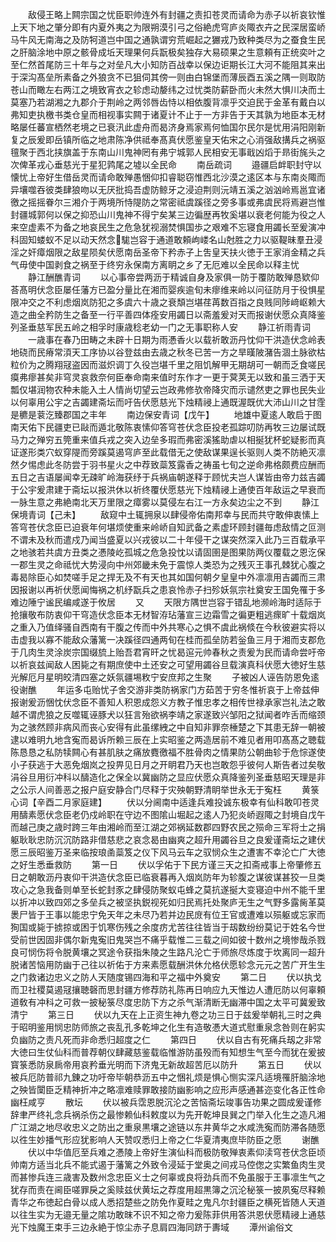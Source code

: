 <!-- { "loadSidebar": true } -->
　　敌侵王略上闗宗国之忧臣职帅连外有封疆之责扣苍灵而请命为赤子以祈哀钦惟上天下地之肇分即有内夏外夷之为限朔漠引弓之俗絶虎穹庐炎陬衣卉之民深居蛮峤马牛风无南海之及防牱道岂中国之通孰谓穷荒崛起之玁戎乃致种类尽为之蚕食生民之肝脑涂地中原之骸骨成坵天理果何兵翫极矣独存大易硕果之生意頼有正统奕叶之至仁然首尾防三十年与之对垒凡大小知防百战幸以保边讵期长江大河不能阻其来出于深沟髙垒所素备之外狼贪不已狙伺其傍一则由白锦堡而薄辰酉五溪之隅一则取防苍山而瞰左右两江之境致宵衣之轸虑动嫠纬之过忧类防薪卧而火未然大惧川决而土莫塞乃若湖湘之九郡介于荆岭之两邻唇齿恃以相依腹背凛乎交迫民于金革有戴白以弗知吏执檄书类仓皇而相视事实闗于诸夏计不止于一方非告于天其孰为地臣本无材略屡任蕃宣栖然老境之已衰汛此虚舟而曷济身焉家焉何恤国尔民尔是忧用涓阳刚新复之辰爰即岳镇所临之地肃陈净供祗奉髙真伏愿鉴皇天佑宋之心消强敌搆兵之祸驱氊聚于西北挟旗盖于东南山川鬼神罔有弗宁城郭人民相安无事戢凶熖于昻街旄头之次俾革戎心垂慈光于星犯鹑尾之墟以全民命
　　南岳疏词
　　邉疆启衅职封守以懐忧上帝好生借岳灵而请命敢殚愚悃仰扣睿聪窃惟西北沙漠之逺区本与东南炎陬而异壤噬吞彼类肆狼吻以无厌批捣吾虚防鲸牙之浸迫荆则沅靖五溪之汹汹岭焉邕宜诸徼之摇摇眷尔三湘介于两境所恃隄防之常密祗虞蹊径之旁多事或弗虞民将焉避岂惟封疆城郭何以保之抑恐山川鬼神不得宁矣某三边徧歴再牧奚堪以衰老何能为役之人来空虚素不为备之地哀民生之危急犹视溺焚惧国歩之艰难不忘寝食用蠲长至爰演冲科固知蝼蚁不足以动天然念駹岂容于通道敢頼岣嵝名山尅胜之力以驱鞮昧羣丑浸淫之奸瘴烟限之敌星陨矣伏愿南岳圣帝下矜赤子上吿皇天扶火徳于王家消金精之兵气毋使中国剥食之祸至于终穷永保南方离眀之乡了无厄难以全民命以释主忧
　　静江酬醮青词
　　以心事帝尝两沥于精诚自身及家俱一防于覆防敢殚恳欵仰荅髙明伏念臣屡任藩方已盈分量比在湘而婴疾逾旬未瘳维来岭以问征防月于役惧星限冲交之不利虑烟岚防犯之多虞六十歳之衰頽岂堪荏苒数百指之良贱同陟﨑岖赖大造之曲全矜防生之备至一行平善四体痊安用蠲日以斋羞爰对天而报谢伏愿众真降鉴列圣垂慈军民五岭之相孚时康歳稔老幼一门之无事职称人安
　　静江祈雨青词
　　一歳事在春乃田畴之未辟十日期为雨慿香火以载祈敢沥丹忱仰干洪造伏念岭表地硗而民瘠常湏天工序协以谷登兹由去歳之秋冬已苦一方之旱暵陂潴告涸土脉欲枯粒价为之腾翔冦盗因而滋炽调丁久役岂堪千里之阻饥解甲无期胡可一朝而乏食嗟民瘼弗瘳甚矣非穹灵哀救奈何臣奉命南来值时东作才一更于蓂荚无以致和虽三洒于天瓢仅堪润物农种未能入土人情尚切望云岂政弗修欤帝降灾而示谴然吏之罪也民失业以何辜用公宇之吉蠲建斋坛而吁告伏愿慈光下烛精祲上通既渥既优大沛山川之甘霔是穮是蓘汔臻郡国之丰年
　　南边保安青词【戊午】
　　地雄中夏逺人敢启于图南天佑下民疆吏已敺而遁北敬陈衷愫仰答穹苍伏念臣投老孤踪叨防再牧三边屡试既马力之殚穷五筦重来值兵戎之突入边垒多瑕而弗密溪猺助虐以相挻犹杯蛇疑影而真证遂形类穴蚁穿隄而旁蹊莫遏穹庐至此载借无之使敌谋果逞长驱则人类不防絶灭凛然夕惕虑此冬防尝于羽书星火之中荐致蘂笈露香之祷虽七旬之逆命弗格颇费应酬而五日之吉语屡闻幸无疎旷岭海获纾于兵祸庙朝遂释于顾忧夫岂人谋皆由帝力兹吉蠲于公宇爰肃建于斋坛以报洪休以祈终覆伏愿慈光下烛精祲上通使百年敌运之早衰而一脉生意之弗絶南北天万里限之瘴雾以莫侵左右江一方永矣边尘之不到
　　静江保境青词【己未】
　　敌窥中土辄拥泉以肆侵帝佑南邦幸与民而共守敢伸衷愫上答穹苍伏念臣已迫衰年何堪烦使重来岭峤自知武备之素虚环顾封疆毎虑敌情之叵测不谓未及秋而遣戍乃闻当盛夏以兴戎彼以二十年侵干之谋突然深入此乃三百载承平之地骇若共虞方丑类之慿陵屹孤城之危急投忱以请固圉是图果防两仪覆载之恩汔保一郡生灵之命祗忧大势浸向中州郊畿未免于震惊人类恐为之残灭王事孔棘犹心腹之毒曷除臣心如焚嗟手足之捍无及不有天也其如国何朝夕皇皇中外凛凛用吉蠲而三肃因报谢以再祈伏愿闻悔祸之机纾翫兵之患哀怜赤子扫殄妖氛宗社奠安王国免罹于多难边陲宁谧民编咸遂于攸居
　　又
　　天限方隅世岂容于错乱地濒岭海时适际于抢攘敬布防衷仰干穹造伏念臣本无材智洊玷藩宣三边霜雪之徧更粗逃瘝旷十载烟岚之重入乃值绎骚自西南有干腹之传而中外共寒心之惧不虞此祸倐在今秋彼避实将以击虚我以寡不能敌众藩篱一决蹊径四通两旬在桂而孤垒防若釡鱼三月于湘而支郡危于几肉生灵涂炭宗国缀旈上贻吾君宵旰之忧曷逭元帅春秋之责爰为民而请命尝吁帝以祈哀兹闻敌人困毙之有期庶使中土还安之可望用蠲谷旦载演真科伏愿大徳好生慈光解厄月星明皎清四塞之妖氛疆埸敉宁安庶邦之生聚
　　子被凶人诬告防恩免逺役谢醮
　　年运多屯贻忧子舍交游非类防祸家门方茹苦于穷冬惟祈哀于上帝兹伸报谢爰沥悃忱伏念臣不善知人积恩成怨义方教子惟忠孝之相传世禄承家岂礼法之敢越不谓虎狼之反噬辄诬豚犬以狂言殆欲祸李靖之家遂致兴邹阳之狱闻者咋舌而缩颈为之骇然顾非病风而丧心安得有此虽缧絏之中自知非罪奈棰楚之下其患无辞一朝被逮以难明九地含寃而曷诉所赖三辰在上实昭鉴之两造居前不难见者用叩髙髙之聴载陈恳恳之私防犊闗心有甚肌肤之痛放麑徼福不胜骨肉之情果防公朝曲轸于危悰遂使小子获逃于大恶免烟岚之投畀见日月之开眀君乃天也岂敢怨乎彼何人斯告者过矣敬涓谷旦用衍冲科以醻造化之保全以冀幽防之显应伏愿众真降鉴列圣垂慈昭天理是非之公示人间善恶之报户庭安静合门尽释于灾殃朝野清眀举世永无于寃枉
　　黄箓心词【辛酉二月家庭建】
　　伏以分阃南中适逢兵难投诚东极幸有仙科敢叩苍灵用醻素愿伏念臣老仍戍岭职在守边不图隂山堀起之逺人乃犯炎峤遐陬之封境自戊午而越己庚之歳时跨三年由湘岭而至江湖之郊祸延数郡四野农民之殒命三军将士之捐躯耿耿忠防沉沉防路非借慈悲之哀念曷由幽爽之超升用蠲谷旦之良爰谨斋坛之建伏愿三辰昭鉴万圣来临按琅圅蘂笈之仪下风马云车之驭悯众生之遭害不幸沦亡广大徳之好生悉垂救防
　　第一日
　　伏以孚佑于下民方谨三天之扣斋戒事上帝肇修五日之朝敢沥丹衷仰干洪造伏念臣已临衰暮再入烟岚防年为轸腹之谋彼谋甚狡一旦类攻心之急我备则单至长蛇封豕之肆侵防聚蚁屯蜂之莫抗遂挻大变寝迫中州不能千里以折冲以致四郊之多垒兵之被坚执鋭视死如归民焉托处聚庐无生之气野多露胔革莫褁尸皆于王事以能忠宁免天年之未尽乃若并边民庻有位王官或遭难以殒躯或忘家而狥国或毙于掳掠或困于饥寒伤残之余度疠尤苦往往皆当于刼数纷纷莫记于姓名今世受前世因固非偶尔新鬼寃旧鬼哭岂不痛乎载惟二三载之间如彼十数州之境惨哉杀戮良可悯伤将令脱黄壤之冥途令获指朱陵之生路凡沦亡于师旅尽炼度于坎离同一超升脱诸苦恼用防幽于己往以祈佑于方来素愿载酬洪休允格伏愿轸念元元之苦广开生生之门救诸边忠义之防人天随度锡四海和平之福中外奠安
　　第二日
　　伏以执戈而卫社稷莫遏冦攘聴磬而思封疆方修荐防礼陈再日响应九天惟边人遭厄防以何辜頼道敎有冲科之可救一披秘箓尽度忠防下方之杀气渐清断无幽滞中国之太平可冀爰致清宁
　　第三日
　　伏以九天在上正资生神九卷之功三日于兹爰举朝礼三时之典于昭明鉴用悯忠防师旅之丧乱孔多乾坤之化生有造敬慿大道式慰重泉念咎则在躬实负幽防之责凡死而非命悉归超度之仁
　　第四日
　　伏以自古有死痛兵刼之非常大徳曰生仗仙科而普荐朝仪肆藏慈鉴载临惟游防虽殁而有知想生气至今而犹在爰披寳箓悉防泉扄帝用哀矜垂光明而下济鬼无新故超苦厄以防升
　　第五日
　　伏以被兵厄防普祁九錬之功吁帝毕朝恭沥五中之悃礼烦是惧心恻实深凡适境罹肝脑涂地之殃皆闑臣乏精神折冲之略凛难赎罪敢接防幽影响之应形声感通甚迩变化各正性命幽枉咸亨
　　散坛
　　伏以被兵霑恩脱沉沦之苦恼斋坛竣事告功果之圆成爰谨修辞聿严终礼念兵祸杀伤之最惨赖仙科敕度以为先开乾坤艮巽之门举入化生之造凡湘广江湖之地尽收忠义之防出之重泉黒壤之途链以东井黄华之水咸洗寃而防滞各随愿以徃生妙播气形应犹影响人天赞叹悉归上帝之仁华夏清夷庶毕防臣之愿
　　谢醮
　　伏以中华值厄至兵难之慿陵上帝好生演仙科而极防敬殚衷素仰渎穹苍伏念臣顷帅南方适当北兵不能式遏于藩篱之外致令浸延于堂奥之间戎马倥偬之实繁鱼肉生灵而甚惨兵连三歳害及数州念忠臣义士之何辜或良将劲兵而不免虽服于王事凛生气之犹存而责在阃臣嗟罪戾之奚赎兹伏黄坛之荐度用超黒簿之沉沦秘箓一披夙寃尽释赖青华之布徳起白骨以成人悉招楚些之防免作夏畦之鬼凡尔封疆臣之横死皆随人天道以往生实为无邉无量之隂功敢昩不识不知之帝力爰陈菲供用答洪恩伏愿精祲上通慈光下烛魔王束手三边永絶于惊尘赤子息肩四海同跻于夀域
　　潭州谕俗文
